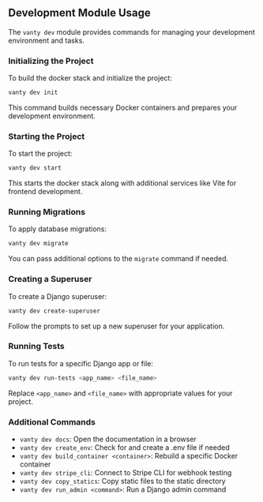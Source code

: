 

## Development Module Usage

The `vanty dev` module provides commands for managing your development environment and tasks.

### Initializing the Project

To build the docker stack and initialize the project:

```bash
vanty dev init
```

This command builds necessary Docker containers and prepares your development environment.

### Starting the Project

To start the project:

```bash
vanty dev start
```

This starts the docker stack along with additional services like Vite for frontend development.

### Running Migrations

To apply database migrations:

```bash
vanty dev migrate
```

You can pass additional options to the `migrate` command if needed.

### Creating a Superuser

To create a Django superuser:

```bash
vanty dev create-superuser
```

Follow the prompts to set up a new superuser for your application.

### Running Tests

To run tests for a specific Django app or file:

```bash
vanty dev run-tests <app_name> <file_name>
```

Replace `<app_name>` and `<file_name>` with appropriate values for your project.

### Additional Commands

- `vanty dev docs`: Open the documentation in a browser
- `vanty dev create_env`: Check for and create a .env file if needed
- `vanty dev build_container <container>`: Rebuild a specific Docker container
- `vanty dev stripe_cli`: Connect to Stripe CLI for webhook testing
- `vanty dev copy_statics`: Copy static files to the static directory
- `vanty dev run_admin <command>`: Run a Django admin command
